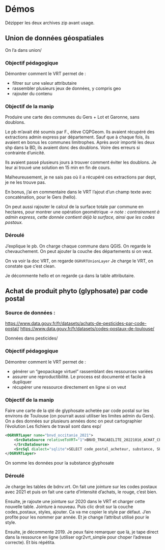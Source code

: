 # Démos

Dézipper les deux archives zip avant usage.

## Union de données géospatiales
On l’a dans union/

### Objectif pédagogique
Démontrer comment le VRT permet de :

- filtrer sur une valeur attributaire
- rassembler plusieurs jeux de données, y compris geo
- rajouter du contenu

### Objectif de la manip
Produire une carte des communes du Gers + Lot et Garonne, sans doublons.

Le pb m’avait été soumis par F., élève CQPGeom. Ils avaient récupéré des extractions admin express par département. Sauf que à chaque fois, ils avaient en bonus les communes limitrophes. Après avoir importé les deux shp dans la BD, ils avaient donc des doublons. Voire des erreurs si contrainte d’unicité.

Ils avaient passé plusieurs jours à trouver comment éviter les doublons. Je leur ai trouvé une solution en 15 min en fin de cours.

Malheureusement, je ne sais pas où il a récupéré ces extractions par dept, je ne les trouve pas.

En bonus, j’ai en commentaire dans le VRT l’ajout d’un champ texte avec concaténation, pour le Gers (hello). 

On peut aussi rajouter le calcul de la surface totale par commune en hectares, pour montrer une opération geométrique 
_-> note : contrairement à admin express, cette donnée contient déjà la surface, ainsi que les codes postaux._

### Déroulé
J’explique le pb. On charge chaque commune dans QGIS. On regarde le chevauchement. On peut ajouter la couche des départements si on veut.

On va voir la doc VRT, on regarde `OGRVRTUnionLayer`
Je charge le VRT, on constate que c’est clean.

Je décommente hello et on regarde ça dans la table attributaire.



## Achat de produit phyto (glyphosate) par code postal
### Source de données : 
https://www.data.gouv.fr/fr/datasets/achats-de-pesticides-par-code-postal/
https://www.data.gouv.fr/fr/datasets/codes-postaux-de-toulouse/

Données dans pesticides/

### Objectif pédagogique
Démontrer comment le VRT permet de :

- générer un “geopackage virtuel” rassemblant des ressources variées
- assurer une reproductibilité. Le process est documenté et facile à dupliquer
- récupérer une ressource directement en ligne si on veut

### Objectif de la manip
Faire une carte de la qté de glyphosate achetée par code postal sur les environs de Toulouse (on pourrait aussi utiliser les limites admin du Gers). On a des données sur plusieurs années donc on peut cartographier l’évolution
Les fichiers de travail sont dans exp/
```xml
<OGRVRTLayer name="bnvd_occitanie_2021">
    <SrcDataSource relativeToVRT="1">BNVD_TRACABILITE_20221016_ACHAT_CP_SUBSTANCE_OCCITANIE_2021.csv
    </SrcDataSource>
    <SrcSql dialect="sqlite">SELECT code_postal_acheteur, substance, SUM(CAST(quantite_substance as decimal)) AS qte FROM (SELECT * FROM BNVD_TRACABILITE_20221016_ACHAT_CP_SUBSTANCE_OCCITANIE_2021 WHERE substance='glyphosate') GROUP BY code_postal_acheteu</SrcSql>
</OGRVRTLayer>
```
On somme les données pour la substance glyphosate

### Déroulé

Je charge les tables de bdnv.vrt. On fait une jointure sur les codes postaux avec 2021 et puis on fait une carte d’intensité d’achats, le rouge, c’est bien. 

Ensuite, je rajoute une jointure sur 2020 dans le VRT et charger cette nouvelle table. Jointure à nouveau. Puis clic droit sur la couche codes_postaux, styles, ajouter. Ca va me copier le style par défaut. J’en profite pour les nommer par année. Et je change l’attribut utilisé pour le style.

Ensuite, je décommente 2019. Je peux faire remarquer que là, je tape direct dans la ressource en ligne (utiliser ogr2vrt_simple pour choper l’adresse correcte). Et bis répétita.
